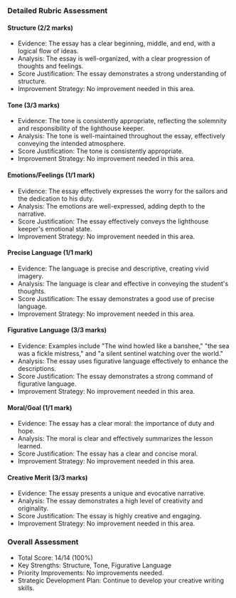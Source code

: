 ### Detailed Rubric Assessment

#### Structure (2/2 marks)

- Evidence: The essay has a clear beginning, middle, and end, with a logical flow of ideas.
- Analysis: The essay is well-organized, with a clear progression of thoughts and feelings.
- Score Justification: The essay demonstrates a strong understanding of structure.
- Improvement Strategy: No improvement needed in this area.

#### Tone (3/3 marks)

- Evidence: The tone is consistently appropriate, reflecting the solemnity and responsibility of the lighthouse keeper.
- Analysis: The tone is well-maintained throughout the essay, effectively conveying the intended atmosphere.
- Score Justification: The tone is consistently appropriate.
- Improvement Strategy: No improvement needed in this area.

#### Emotions/Feelings (1/1 mark)

- Evidence: The essay effectively expresses the worry for the sailors and the dedication to his duty.
- Analysis: The emotions are well-expressed, adding depth to the narrative.
- Score Justification: The essay effectively conveys the lighthouse keeper's emotional state.
- Improvement Strategy: No improvement needed in this area.

#### Precise Language (1/1 mark)

- Evidence: The language is precise and descriptive, creating vivid imagery.
- Analysis: The language is clear and effective in conveying the student's thoughts.
- Score Justification: The essay demonstrates a good use of precise language.
- Improvement Strategy: No improvement needed in this area.

#### Figurative Language (3/3 marks)

- Evidence: Examples include "The wind howled like a banshee," "the sea was a fickle mistress," and "a silent sentinel watching over the world."
- Analysis: The essay uses figurative language effectively to enhance the descriptions.
- Score Justification: The essay demonstrates a strong command of figurative language.
- Improvement Strategy: No improvement needed in this area.

#### Moral/Goal (1/1 mark)

- Evidence: The essay has a clear moral: the importance of duty and hope.
- Analysis: The moral is clear and effectively summarizes the lesson learned.
- Score Justification: The essay has a clear and concise moral.
- Improvement Strategy: No improvement needed in this area.

#### Creative Merit (3/3 marks)

- Evidence: The essay presents a unique and evocative narrative.
- Analysis: The essay demonstrates a high level of creativity and originality.
- Score Justification: The essay is highly creative and engaging.
- Improvement Strategy: No improvement needed in this area.

### Overall Assessment

- Total Score: 14/14 (100%)
- Key Strengths: Structure, Tone, Figurative Language
- Priority Improvements: No improvements needed.
- Strategic Development Plan: Continue to develop your creative writing skills.
